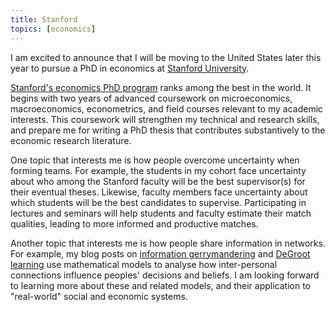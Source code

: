 ```yaml
---
title: Stanford
topics: [economics]
---
```


I am excited to announce that I will be moving to the United States later this year to pursue a PhD in economics at [Stanford University](https://www.stanford.edu).

[Stanford's economics PhD program](https://economics.stanford.edu/graduate/graduate-degree-programs/phd-degree) ranks among the best in the world.
It begins with two years of advanced coursework on microeconomics, macroeconomics, econometrics, and field courses relevant to my academic interests.
This coursework will strengthen my technical and research skills, and prepare me for writing a PhD thesis that contributes substantively to the economic research literature.

One topic that interests me is how people overcome uncertainty when forming teams.
For example, the students in my cohort face uncertainty about who among the Stanford faculty will be the best supervisor(s) for their eventual theses.
Likewise, faculty members face uncertainty about which students will be the best candidates to supervise.
Participating in lectures and seminars will help students and faculty estimate their match qualities, leading to more informed and productive matches.

Another topic that interests me is how people share information in networks.
For example, my blog posts on [information gerrymandering](/blog/information-gerrymandering/) and [DeGroot learning](/blog/degroot-learning-social-networks/) use mathematical models to analyse how inter-personal connections influence peoples' decisions and beliefs.
I am looking forward to learning more about these and related models, and their application to "real-world" social and economic systems.
